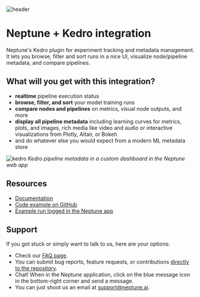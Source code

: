 ![header](https://neptune.ai/wp-content/uploads/2023/11/kedro.svg)

# Neptune + Kedro integration

Neptune's Kedro plugin for experiment tracking and metadata management. It lets you browse, filter and sort runs in a nice UI, visualize node/pipeline metadata, and compare pipelines.

## What will you get with this integration?

* **realtime** pipeline execution status
* **browse, filter, and sort** your model training runs
* **compare nodes and pipelines** on metrics, visual node outputs, and more
* **display all pipeline metadata** including learning curves for metrics, plots, and images, rich media like video and audio or interactive visualizations from Plotly, Altair, or Bokeh
* and do whatever else you would expect from a modern ML metadata store

![kedro](https://github.com/neptune-ai/kedro-neptune/assets/41324509/6551d7fd-0b0a-4589-8cee-d31fcdc7329a)
*Kedro pipeline metadata in a custom dashboard in the Neptune web app*

## Resources

* [Documentation](https://docs.neptune.ai/integrations/kedro)
* [Code example on GitHub](https://github.com/neptune-ai/examples/tree/main/integrations-and-supported-tools/kedro/scripts/spaceflights)
* [Example run logged in the Neptune app](https://app.neptune.ai/o/showcase/org/kedro/runs/details?viewId=9c348faf-42f3-4a6b-b5fd-2f7fc74b4c78&detailsTab=dashboard&dashboardId=Spaceflights-9b5f8098-9132-410f-a93a-0ab355a11fa5&shortId=KED-8)

## Support

If you got stuck or simply want to talk to us, here are your options:

* Check our [FAQ page](https://docs.neptune.ai/getting_help).
* You can submit bug reports, feature requests, or contributions [directly to the repository](https://github.com/neptune-ai/kedro-neptune/issues).
* Chat! When in the Neptune application, click on the blue message icon in the bottom-right corner and send a message.
* You can just shoot us an email at support@neptune.ai.
